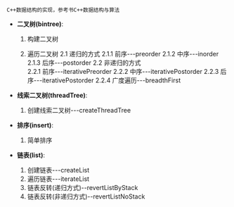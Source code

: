 
    C++数据结构的实现，参考书C++数据结构与算法

- **二叉树(bintree)**:

    1. 构建二叉树

    2. 遍历二叉树
        2.1 递归的方式
            2.1.1 前序---preorder
            2.1.2 中序---inorder
            2.1.3 后序---postorder
        2.2 ️非递归的方式<br>
            2.2.1 前序---iterativePreorder
            2.2.2 中序---iterativePostorder
            2.2.3 后序---iterativePostorder
            2.2.4 广度遍历---breadthFirst

- **线索二叉树(threadTree)**:

    1. 创建线索二叉树---createThreadTree

- **排序(insert)**:

    1. 简单排序


- **链表(list)**:

    1. 创建链表---createList
    2. 遍历链表---iterateList
    3. 链表反转(递归方式)--revertListByStack
    4. 链表反转(非递归方式)--revertListNoStack